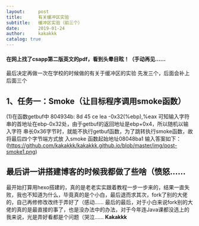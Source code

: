 ```yaml
---
layout:     post
title:      有关缓冲区实验
subtitle:   缓冲区实验（前三个）
date:       2019-01-24
author:     kakakkk
catalog: true
---
```

#### 在网上找了csapp第二版英文的pdf，看到头晕目眩！（手动再见......
最后决定再做一次在学校的时候做的有关于缓冲区的实验
先发三个，后面会补上后面三个

## 1、任务一：Smoke（让目标程序调用smoke函数）
(1)在函数getbuf中
804934b:	8d 45 ce             	lea    -0x32(%ebp),%eax
可知输入字符串的首地址在ebp-0x32处，由于getbuf的返回地址是ebp+0x4，所以随机以输入字符	串长0x36字节时，就能不执行getbuf函数，为了跳转执行smoke函数，故将最后四个字节端方式放	入smoke	函数起始地址08048ba1
输入答案如下：
(https://github.com/kakakkk/kakakkk.github.io/blob/master/img/post-smoke1.png)

 
## 最后讲一讲搭建博客的时候我都做了些啥（愤怒......
最开始打算用hexo搭建的，真的是老老实实跟着教程一步一步来的，结果一直失败，我也不知道为什么，毕竟真的是个小白，最后退而求其次，fork了别的大佬的，自己再修修改改终于弄好了（感动......
最后的最后，对于小白来说fork别的大佬的真的是最直接的事了，也是没办法中的办法，对于今年连Java课都没选上的我来说，光是弄好看都是个问题（哭泣......
												**Kakakkk**